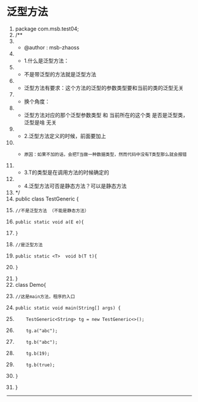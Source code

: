 ﻿
# 泛型方法









1.  package com.msb.test04;
2.  /**
3.   * @author : msb-zhaoss
4.   * 1.什么是泛型方法：
5.   * 不是带泛型的方法就是泛型方法
6.   * 泛型方法有要求：这个方法的泛型的参数类型要和当前的类的泛型无关
7.   * 换个角度：
8.   * 泛型方法对应的那个泛型参数类型 和  当前所在的这个类 是否是泛型类，泛型是啥  无关
9.   * 2.泛型方法定义的时候，前面要加上<T>
10.  *     原因：如果不加的话，会把T当做一种数据类型，然而代码中没有T类型那么就会报错
11.  * 3.T的类型是在调用方法的时候确定的
12.  * 4.泛型方法可否是静态方法？可以是静态方法
13.  */
14. public class TestGeneric<E> {
15.     //不是泛型方法 （不能是静态方法）
16.     public static void a(E e){
17.     }
18.     //是泛型方法
19.     public static <T>  void b(T t){
20.     }
21. }
22. class Demo{
23.     //这是main方法，程序的入口
24.     public static void main(String[] args) {
25.         TestGeneric<String> tg = new TestGeneric<>();
26.         tg.a("abc");
27.         tg.b("abc");
28.         tg.b(19);
29.         tg.b(true);
30.     }
31. }

 






------------------------------------------------------------

